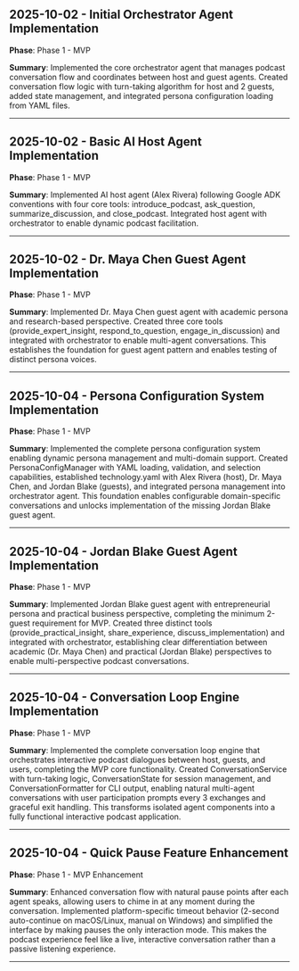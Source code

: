 ## 2025-10-02 - Initial Orchestrator Agent Implementation

**Phase**: Phase 1 - MVP

**Summary**: Implemented the core orchestrator agent that manages podcast conversation flow and coordinates between host and guest agents. Created conversation flow logic with turn-taking algorithm for host and 2 guests, added state management, and integrated persona configuration loading from YAML files.

---

## 2025-10-02 - Basic AI Host Agent Implementation

**Phase**: Phase 1 - MVP

**Summary**: Implemented AI host agent (Alex Rivera) following Google ADK conventions with four core tools: introduce_podcast, ask_question, summarize_discussion, and close_podcast. Integrated host agent with orchestrator to enable dynamic podcast facilitation.

---

## 2025-10-02 - Dr. Maya Chen Guest Agent Implementation

**Phase**: Phase 1 - MVP

**Summary**: Implemented Dr. Maya Chen guest agent with academic persona and research-based perspective. Created three core tools (provide_expert_insight, respond_to_question, engage_in_discussion) and integrated with orchestrator to enable multi-agent conversations. This establishes the foundation for guest agent pattern and enables testing of distinct persona voices.

---

## 2025-10-04 - Persona Configuration System Implementation

**Phase**: Phase 1 - MVP

**Summary**: Implemented the complete persona configuration system enabling dynamic persona management and multi-domain support. Created PersonaConfigManager with YAML loading, validation, and selection capabilities, established technology.yaml with Alex Rivera (host), Dr. Maya Chen, and Jordan Blake (guests), and integrated persona management into orchestrator agent. This foundation enables configurable domain-specific conversations and unlocks implementation of the missing Jordan Blake guest agent.

---

## 2025-10-04 - Jordan Blake Guest Agent Implementation

**Phase**: Phase 1 - MVP

**Summary**: Implemented Jordan Blake guest agent with entrepreneurial persona and practical business perspective, completing the minimum 2-guest requirement for MVP. Created three distinct tools (provide_practical_insight, share_experience, discuss_implementation) and integrated with orchestrator, establishing clear differentiation between academic (Dr. Maya Chen) and practical (Jordan Blake) perspectives to enable multi-perspective podcast conversations.

---

## 2025-10-04 - Conversation Loop Engine Implementation

**Phase**: Phase 1 - MVP

**Summary**: Implemented the complete conversation loop engine that orchestrates interactive podcast dialogues between host, guests, and users, completing the MVP core functionality. Created ConversationService with turn-taking logic, ConversationState for session management, and ConversationFormatter for CLI output, enabling natural multi-agent conversations with user participation prompts every 3 exchanges and graceful exit handling. This transforms isolated agent components into a fully functional interactive podcast application.

---

## 2025-10-04 - Quick Pause Feature Enhancement

**Phase**: Phase 1 - MVP Enhancement

**Summary**: Enhanced conversation flow with natural pause points after each agent speaks, allowing users to chime in at any moment during the conversation. Implemented platform-specific timeout behavior (2-second auto-continue on macOS/Linux, manual on Windows) and simplified the interface by making pauses the only interaction mode. This makes the podcast experience feel like a live, interactive conversation rather than a passive listening experience.

---
